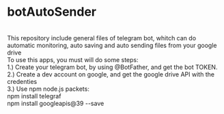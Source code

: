 # botAutoSender
</br>   This repository include general files of telegram bot, whitch can do automatic monitoring, auto saving and  auto sending  files from your google drive 
</br> To use this apps, you must will do some steps: 
</br> 1.) Create your telegram bot, by using @BotFather, and get the  bot TOKEN.
</br> 2.) Create a dev account on google, and get the google drive API with the credenties
</br> 3.) Use npm node.js packets:
</br>   npm install telegraf
</br>   npm install googleapis@39 --save
